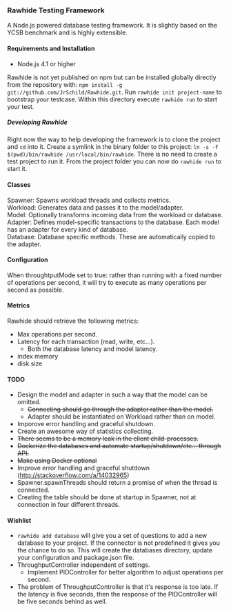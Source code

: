 ### Rawhide Testing Framework
A Node.js powered database testing framework. It is slightly based on the YCSB benchmark and is highly extensible.

#### Requirements and Installation
- Node.js 4.1 or higher

Rawhide is not yet published on npm but can be installed globally directly from the repository with: `npm install -g git://github.com/JrSchild/Rawhide.git`. Run `rawhide init project-name` to bootstrap your testcase. Within this directory execute `rawhide run` to start your test.

##### Developing Rawhide
Right now the way to help developing the framework is to clone the project and `cd` into it. Create a symlink in the binary folder to this project: `ln -s -f $(pwd)/bin/rawhide /usr/local/bin/rawhide`. There is no need to create a test project to run it. From the project folder you can now do `rawhide run` to start it.

#### Classes
Spawner: Spawns workload threads and collects metrics.  
Workload: Generates data and passes it to the model/adapter.   
Model: Optionally transforms incoming data from the workload or database.  
Adapter: Defines model-specific transactions to the database. Each model has an adapter for every kind of database.  
Database: Database specific methods. These are automatically copied to the adapter.  

#### Configuration
When throughtputMode set to true: rather than running with a fixed number of operations per second, it will try to execute as many operations per second as possible.

#### Metrics
Rawhide should retrieve the following metrics:
- Max operations per second.
- Latency for each transaction (read, write, etc...).
	- Both the database latency and model latency.
- index memory
- disk size

#### TODO
- Design the model and adapter in such a way that the model can be omitted.
	- ~~Connecting should go through the adapter rather than the model.~~
	- Adapter should be instantiated on Workload rather than on model.
- Imporove error handling and graceful shutdown.
- Create an awesome way of statistics collecting.
- ~~There seems to be a memory leak in the client child-processes.~~
- ~~Dockerize the databases and automate startup/shutdown/etc... through API.~~
- ~~Make using Docker optional~~
- Improve error handling and graceful shutdown (http://stackoverflow.com/a/14032965)
- Spawner.spawnThreads should return a promise of when the thread is connected.
- Creating the table should be done at startup in Spawner, not at connection in four different threads.

#### Wishlist
- `rawhide add database` will give you a set of questions to add a new database to your project. If the connector is not predefined it gives you the chance to do so. This will create the databases directory, update your configuration and package.json file.
- ThroughputController independent of settings.
	- Implement PIDController for better algorithm to adjust operations per second.
- The problem of ThroughputController is that it's response is too late. If the latency is five seconds, then the response of the PIDController will be five seconds behind as well.